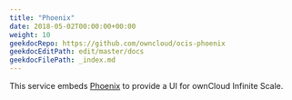 ```yaml
---
title: "Phoenix"
date: 2018-05-02T00:00:00+00:00
weight: 10
geekdocRepo: https://github.com/owncloud/ocis-phoenix
geekdocEditPath: edit/master/docs
geekdocFilePath: _index.md
---
```


This service embeds [Phoenix](https://github.com/owncloud/phoenix) to provide a UI for ownCloud Infinite Scale.
